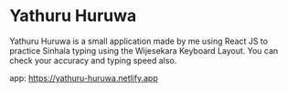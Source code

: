 # Yathuru Huruwa

Yathuru Huruwa is a small application made by me using React JS to practice Sinhala typing using the Wijesekara Keyboard Layout. You can check your accuracy and typing speed also.

app: https://yathuru-huruwa.netlify.app

